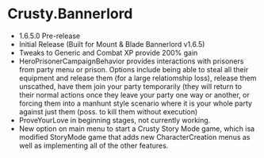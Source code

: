# Crusty.Bannerlord
* 1.6.5.0 Pre-release
* Initial Release (Built for Mount & Blade Bannerlord v1.6.5)
* Tweaks to Generic and Combat XP provide 200% gain
* HeroPrisonerCampaignBehavior provides interactions with prisoners from party menu or prison. Options include being able to steal all their equipment and release them (for a large relatiomship loss), release them unscathed, have them join your party temporarily (they will return to their normal actions once they leave your party one way or another, or forcing them into a manhunt style scenario where it is your whole party against just them (poss. to kill them without execution)
* ProveYourLove in beginning stages, not currently working.
* New option on main menu to start a Crusty Story Mode game, which isa modified StoryMode game that adds new CharacterCreation menus as well as implementing all of the other features.
